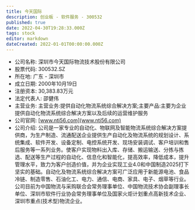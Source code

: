```yaml
---
title: 今天国际
description: 创业板 - 软件服务 - 300532
published: true
date: 2022-04-30T19:28:33.000Z
tags: stock
editor: markdown
dateCreated: 2022-01-01T00:00:00.000Z
---
```


- 公司名称: 深圳市今天国际物流技术股份有限公司
- 股票代码: 300532.SZ
- 所在地: 广东 - 深圳市
- 成立日期: 2000年10月19日
- 注册资本: 30,383.83万元
- 法定代表人: 邵健伟
- 主营业务: 主营业务:提供自动化物流系统综合解决方案;主要产品:主要为企业提供自动化物流系统综合解决方案以及后续的运营维护服务
- 公司官网: [www.nti56.com](www.nti56.com)
- 公司介绍: 公司是一家专业的自动化、物联网及智能物流系统综合解决方案提供商，为生产制造、流通配送企业提供生产自动化及物流系统的规划设计、系统集成、软件开发、设备定制、电控系统开发、现场安装调试、客户培训和售后服务等一系列业务。使客户实现物料出入库、存储、搬运输送、分拣与拣选、配送等生产过程的自动化、信息化和智能化，提高效率，降低成本，提升管理水平，致力为客户创造价值，并为企业实现工业4.0和中国制造2025打下坚实的基础。自动化及物流系统综合解决方案可广泛应用于新能源电池、食品冷链、制造零售、石油化工、电力、通信、电商、家具、电子、烟草等行业。公司目前为中国物流与采购联合会常务理事单位、中国物流技术协会副理事长单位、深圳市软件行业协会常务理事单位及国家火炬计划重点高新技术企业、深圳市重点(技术型)物流企业。


